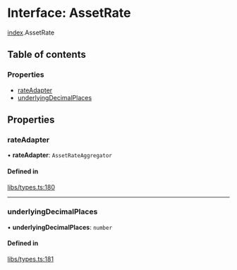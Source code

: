 # Interface: AssetRate

[index](../modules/index.md).AssetRate

## Table of contents

### Properties

- [rateAdapter](index.AssetRate.md#rateadapter)
- [underlyingDecimalPlaces](index.AssetRate.md#underlyingdecimalplaces)

## Properties

### rateAdapter

• **rateAdapter**: `AssetRateAggregator`

#### Defined in

[libs/types.ts:180](https://github.com/notional-finance/sdk-v2/blob/a03fc9c/src/libs/types.ts#L180)

___

### underlyingDecimalPlaces

• **underlyingDecimalPlaces**: `number`

#### Defined in

[libs/types.ts:181](https://github.com/notional-finance/sdk-v2/blob/a03fc9c/src/libs/types.ts#L181)
